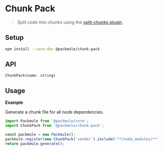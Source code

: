 # Chunk Pack
> Split code into chunks using the [split-chunks plugin](https://webpack.js.org/plugins/split-chunks-plugin/).

## Setup
```bash
npm install --save-dev @packmule/chunk-pack
```

## API
`ChunkPack(name: string)`

## Usage

**Example**

Generate a chunk file for all node dependencies.

```ts
import Packmule from '@packmule/core';
import ChunkPack from '@packmule/chunk-pack';

const packmule = new Packmule();
packmule.register(new ChunkPack('vendor').include('**/node_modules/**'));
return packmule.generate();
```
